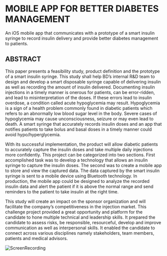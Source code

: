 # MOBILE APP FOR BETTER DIABETES MANAGEMENT

An iOS mobile app that communicates with a prototype of a smart insulin syringe to record insulin delivery and provide better diabetes management to patients.

## ABSTRACT
This paper presents a feasibility study, product definition and the prototype of a smart insulin syringe. This study shall help BD’s internal R&D team to design and develop a smart disposable syringe capable of delivering insulin as well as recording the amount of insulin delivered. Documenting insulin injections in a timely manner is onerous for patients, can be error-ridden, and lead to misinterpretation of the doses. If these errors lead to insulin overdose, a condition called acute hypoglycemia may result. Hypoglycemia is a sign of a health problem commonly found in diabetic patients which refers to an abnormally low blood sugar level in the body. Severe cases of hypoglycemia may cause unconsciousness, seizure or may even lead to death. A smart syringe that accurately records insulin doses and an app that notifies patients to take bolus and basal doses in a timely manner could avoid hypo/hyperglycemia.

With its successful implementation, the product will allow diabetic patients to accurately capture the insulin doses and take multiple daily injections more confidently. This project can be categorized into two sections. First accomplished task was to develop a technology that allows an insulin syringe to capture the insulin doses. The second was to create a mobile app to store and view the captured data. The data captured by the smart insulin syringe is sent to a mobile device using Bluetooth technology. In production, the mobile app could be designed to analyze the recorded insulin data and alert the patient if it is above the normal range and send reminders to the patient to take insulin at the right time. 

This study will create an impact on the sponsor organization and will facilitate the company’s competitiveness in the injection market. This challenge project provided a great opportunity and platform for the candidate to hone multiple technical and leadership skills. It prepared the candidate to assess risks, be responsible, resourceful, develop and improve communication as well as interpersonal skills. It enabled the candidate to connect across various disciplines namely stakeholders, team members, patients and medical advisors.

![ScreenRecording]()
 
[![]()](https://github.com/DasRaseswari/Mobile-App-for-better-Diabetes-Management/blob/master/media/ScreenRecording.MP4 "Click to play on YouTube.com")

    

